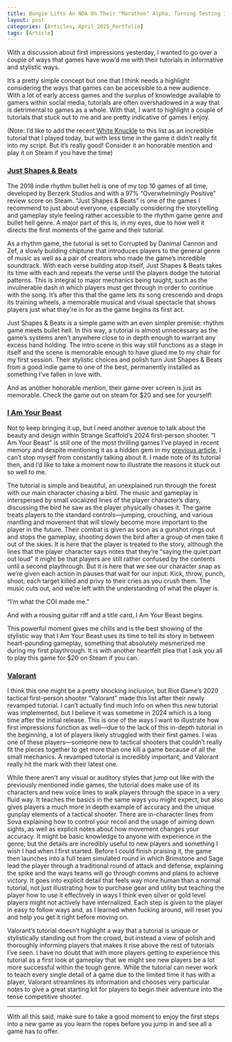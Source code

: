 ```yaml
---
title: Bungie Lifts An NDA On Their "Marathon" Alpha, Turning Testing Into Content
layout: post
categories: [Articles, April_2025_Portfolio]
tags: [Article]
---
```


With a discussion about first impressions yesterday, I wanted to go over a couple of ways that games have wow’d me with their tutorials in informative and stylistic ways.

It’s a pretty simple concept but one that I think needs a highlight considering the ways that games can be accessible to a new audience. With a lot of early access games and the surplus of knowledge available to gamers within social media, tutorials are often overshadowed in a way that is detrimental to games as a whole. With that, I want to highlight a couple of tutorials that stuck out to me and are pretty indicative of games I enjoy.

(Note: I’d like to add the recent [White Knuckle][def1] to this list as an incredible tutorial that I played today, but with less time in the game it didn’t really fit into my script. But it’s really good! Consider it an honorable mention and play it on Steam if you have the time)

### [Just Shapes & Beats][def2] ###

The 2018 indie rhythm bullet hell is one of my top 10 games of all time, developed by Berzerk Studios and with a 97% “Overwhelmingly Positive” review score on Steam. “Just Shapes & Beats” is one of the games I recommend to just about everyone, especially considering the storytelling and gameplay style feeling rather accessible to the rhythm game genre and bullet hell genre. A major part of this is, in my eyes, due to how well it directs the first moments of the game and their tutorial.

As a rhythm game, the tutorial is set to Corrupted by Danimal Cannon and Zef, a slowly building chiptune that introduces players to the general genre of music as well as a pair of creators who made the game’s incredible soundtrack. With each verse building atop itself, Just Shapes & Beats takes its time with each and repeats the verse until the players dodge the tutorial patterns. This is integral to major mechanics being taught, such as the invulnerable dash in which players must get through in order to continue with the song. It’s after this that the game lets its song crescendo and drops its training wheels, a memorable musical and visual spectacle that shows players just what they're in for as the game begins its first act.

Just Shapes & Beats is a simple game with an even simpler premise: rhythm game meets bullet hell. In this way, a tutorial is almost unnecessary as the game’s systems aren’t anywhere close to in depth enough to warrant any excess hand holding. The intro scene in this way still functions as a stage in itself and the scene is memorable enough to have glued me to my chair for my first session. Their stylistic choices and polish turn Just Shapes & Beats from a good indie game to one of the best, permanently installed as something I’ve fallen in love with.

And as another honorable mention, their game over screen is just as memorable. Check the game out on steam for $20 and see for yourself!

### [I Am Your Beast][def3] ###

Not to keep bringing it up, but I need another avenue to talk about the beauty and design within Strange Scaffold’s 2024 first-person shooter. “I Am Your Beast” is still one of the most thrilling games I’ve played in recent memory and despite mentioning it as a hidden gem in my [previous article][def4], I can’t stop myself from constantly talking about it. I made note of its tutorial then, and I’d like to take a moment now to illustrate the reasons it stuck out so well to me.

The tutorial is simple and beautiful, an unexplained run through the forest with our main character chasing a bird. The music and gameplay is interspersed by small vocalized lines of the player character’s diary, discussing the bird he saw as the player physically chases it. The game treats players to the standard controls—jumping, crouching, and various mantling and movement that will slowly become more important to the player in the future. Their combat is given as soon as a gunshot rings out and stops the gameplay, shooting down the bird after a group of men take it out of the skies. It is here that the player is treated to the story, although the lines that the player character says notes that they’re “saying the quiet part out loud” it might be that players are still rather confused by the contents until a second playthrough. But it is here that we see our character snap as we’re given each action in pauses that wait for our input: Kick, throw, punch, shoot, each target killed and privy to their cries as you crush them. The music cuts out, and we’re left with the understanding of what the player is.

“I’m what the COI made me.”

And with a rousing guitar riff and a title card, I Am Your Beast begins.

This powerful moment gives me chills and is the best showing of the stylistic way that I Am Your Beast uses its time to tell its story in between heart-pounding gameplay, something that absolutely mesmerized me during my first playthrough. It is with another heartfelt plea that I ask you all to play this game for $20 on Steam if you can.

### [Valorant][def5] ###

I think this one might be a pretty shocking inclusion, but Riot Game’s 2020 tactical first-person shooter “Valorant” made this list after their newly revamped tutorial. I can’t actually find much info on when this new tutorial was implemented, but I believe it was sometime in 2024 which is a long time after the initial release. This is one of the ways I want to illustrate how first impressions function as well—due to the lack of this in-depth tutorial in the beginning, a lot of players likely struggled with their first games. I was one of these players—someone new to tactical shooters that couldn’t really fit the pieces together to get more than one kill a game because of all the small mechanics. A revamped tutorial is incredibly important, and Valorant really hit the mark with their latest one.

While there aren't any visual or auditory styles that jump out like with the previously mentioned indie games, the tutorial does make use of its characters and new voice lines to walk players through the space in a very fluid way. It teaches the basics in the same ways you might expect, but also gives players a much more in depth example of accuracy and the unique gunplay elements of a tactical shooter. There are in-character lines from Sova explaining how to control your recoil and the usage of aiming down sights, as well as explicit notes about how movement changes your accuracy. It might be basic knowledge to anyone with experience in the genre, but the details are incredibly useful to new players and something I wish I had when I first started. Before I could finish praising it, the game then launches into a full team simulated round in which Brimstone and Sage lead the player through a traditional round of attack and defense, explaining the spike and the ways teams will go through comms and plans to achieve victory. It goes into explicit detail that feels way more human than a normal tutorial, not just illustrating how to purchase gear and utility but teaching the player how to use it effectively in ways I think even silver or gold level players might not actively have internalized. Each step is given to the player in easy to follow ways and, as I learned when fucking around, will reset you and help you get it right before moving on. 

Valorant’s tutorial doesn’t highlight a way that a tutorial is unique or stylistically standing out from the crowd, but instead a view of polish and thoroughly informing players that makes it rise above the rest of tutorials I’ve seen. I have no doubt that with more players getting to experience this tutorial as a first look at gameplay that we might see new players be a lot more successful within the tough genre. While the tutorial can never work to teach every single detail of a game due to the limited time it has with a player, Valorant streamlines its information and chooses very particular notes to give a great starting kit for players to begin their adventure into the tense competitive shooter.

---

With all this said, make sure to take a good moment to enjoy the first steps into a new game as you learn the ropes before you jump in and see all a game has to offer.




[def1]: https://store.steampowered.com/app/3195790/White_Knuckle/
[def2]: https://store.steampowered.com/app/531510/Just_Shapes__Beats/
[def3]: https://store.steampowered.com/app/1876590/I_Am_Your_Beast/
[def4]: https://skylercomet.github.io/posts/April5th-Article/
[def5]: https://playvalorant.com/en-us/